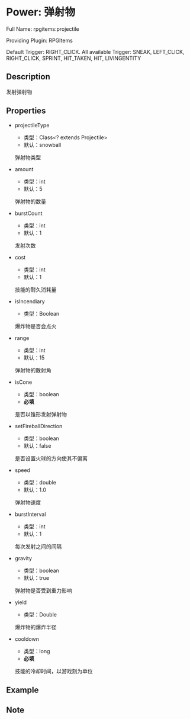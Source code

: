 # Power: 弹射物

<!-- 本文件是通过游戏内 `/rpgitem gen-wiki` 命令生成的。 -->
<!-- 请只在对应的 "beginCustomXXXX" 与 "endCustomXXXX" 间编辑。  -->
<!-- 如果您想修改技能或其属性的描述， -->
<!-- 请修改 "resources/lang/zh_CN.yml" 中对应的项。 -->

Full Name: rpgitems:projectile

Providing Plugin: RPGItems

Default Trigger: RIGHT_CLICK. All available Trigger: SNEAK, LEFT_CLICK, RIGHT_CLICK, SPRINT, HIT_TAKEN, HIT, LIVINGENTITY


<!-- beginCustomHeader -->
<!-- endCustomHeader -->

## Description

发射弹射物
<!-- beginCustomDescription -->
<!-- endCustomDescription -->

## Properties

* projectileType

  * 类型：Class<? extends Projectile>
  * 默认：snowball

  弹射物类型

* amount

  * 类型：int
  * 默认：5

  弹射物的数量

* burstCount

  * 类型：int
  * 默认：1

  发射次数

* cost

  * 类型：int
  * 默认：1

  技能的耐久消耗量

* isIncendiary

  * 类型：Boolean

  爆炸物是否会点火

* range

  * 类型：int
  * 默认：15

  弹射物的散射角

* isCone

  * 类型：boolean
  * **必填**

  是否以锥形发射弹射物

* setFireballDirection

  * 类型：boolean
  * 默认：false

  是否设置火球的方向使其不偏离

* speed

  * 类型：double
  * 默认：1.0

  弹射物速度

* burstInterval

  * 类型：int
  * 默认：1

  每次发射之间的间隔

* gravity

  * 类型：boolean
  * 默认：true

  弹射物是否受到重力影响

* yield

  * 类型：Double

  爆炸物的爆炸半径

* cooldown

  * 类型：long
  * **必填**

  技能的冷却时间，以游戏刻为单位


<!-- beginCustomProperties -->
<!-- endCustomProperties -->

## Example

<!-- beginCustomExample -->
<!-- endCustomExample -->

## Note

<!-- beginCustomNote -->
<!-- endCustomNote -->